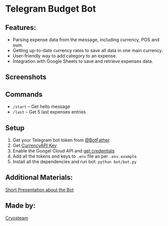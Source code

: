# Telegram Budget Bot

## Features:
- Parsing expense data from the message, including currency, POS and sum.
- Getting up-to-date currency rates to save all data in one main currency.
- User-friendly way to add category to an expense.
- Integration with Google Sheets to save and retrieve expenses data.

## Screenshots


## Commands
- `/start` – Get hello message
- `/last` – Get 5 last expenses entries


## Setup
1. Get your Telegram bot token from [@BotFather](https://t.me/BotFather)
2. Get [CurrencyAPI Key](https://currencyapi.com/docs)
3. Enable the Googel Cloud API and [get credentials](https://developers.google.com/sheets/api/quickstart/python)
4. Add all the tokens and keys to `.env` file as per `.env.example`
5. Install all the dependencies and run bot: `python bot/bot.py`


## Additional Materials:
[Short Presentation about the Bot](https://docs.google.com/presentation/d/1K-jGGov0jMcF4FSwA3KH2HLjgak8jCUogDQswpMcZPo/edit?usp=sharing)

## Made by:
[Cryosteam](https://github.com/cry0steam)
